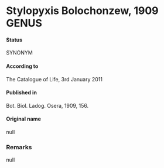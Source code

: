 Stylopyxis Bolochonzew, 1909 GENUS
=======

#### Status
SYNONYM

#### According to
The Catalogue of Life, 3rd January 2011

#### Published in
Bot. Biol. Ladog. Osera, 1909, 156.

#### Original name
null

### Remarks
null